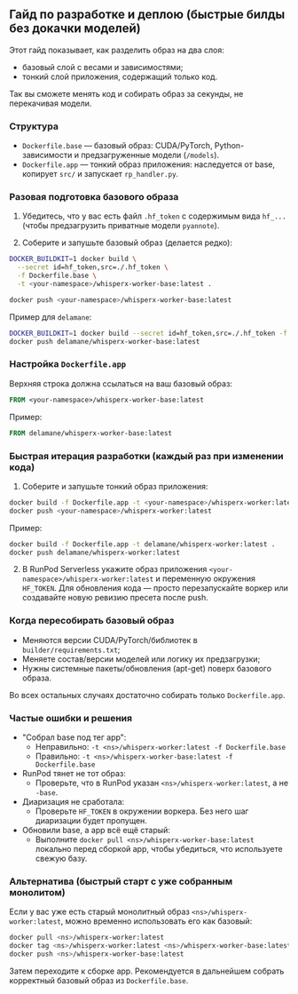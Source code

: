 ## Гайд по разработке и деплою (быстрые билды без докачки моделей)

Этот гайд показывает, как разделить образ на два слоя:
- базовый слой с весами и зависимостями;
- тонкий слой приложения, содержащий только код.

Так вы сможете менять код и собирать образ за секунды, не перекачивая модели.

### Структура

- `Dockerfile.base` — базовый образ: CUDA/PyTorch, Python-зависимости и предзагруженные модели (`/models`).
- `Dockerfile.app` — тонкий образ приложения: наследуется от base, копирует `src/` и запускает `rp_handler.py`.

### Разовая подготовка базового образа

1) Убедитесь, что у вас есть файл `.hf_token` с содержимым вида `hf_...` (чтобы предзагрузить приватные модели `pyannote`).

2) Соберите и запушьте базовый образ (делается редко):

```bash
DOCKER_BUILDKIT=1 docker build \
  --secret id=hf_token,src=./.hf_token \
  -f Dockerfile.base \
  -t <your-namespace>/whisperx-worker-base:latest .

docker push <your-namespace>/whisperx-worker-base:latest
```

Пример для `delamane`:

```bash
DOCKER_BUILDKIT=1 docker build --secret id=hf_token,src=./.hf_token -f Dockerfile.base -t delamane/whisperx-worker-base:latest .
docker push delamane/whisperx-worker-base:latest
```

### Настройка `Dockerfile.app`

Верхняя строка должна ссылаться на ваш базовый образ:

```dockerfile
FROM <your-namespace>/whisperx-worker-base:latest
```

Пример:

```dockerfile
FROM delamane/whisperx-worker-base:latest
```

### Быстрая итерация разработки (каждый раз при изменении кода)

1) Соберите и запушьте тонкий образ приложения:

```bash
docker build -f Dockerfile.app -t <your-namespace>/whisperx-worker:latest .
docker push <your-namespace>/whisperx-worker:latest
```

Пример:

```bash
docker build -f Dockerfile.app -t delamane/whisperx-worker:latest .
docker push delamane/whisperx-worker:latest
```

2) В RunPod Serverless укажите образ приложения `<your-namespace>/whisperx-worker:latest` и переменную окружения `HF_TOKEN`. Для обновления кода — просто перезапускайте воркер или создавайте новую ревизию пресета после push.

### Когда пересобирать базовый образ

- Меняются версии CUDA/PyTorch/библиотек в `builder/requirements.txt`;
- Меняете состав/версии моделей или логику их предзагрузки;
- Нужны системные пакеты/обновления (apt-get) поверх базового образа.

Во всех остальных случаях достаточно собирать только `Dockerfile.app`.

### Частые ошибки и решения

- "Собрал base под тег app":
  - Неправильно: `-t <ns>/whisperx-worker:latest -f Dockerfile.base`
  - Правильно: `-t <ns>/whisperx-worker-base:latest -f Dockerfile.base`
- RunPod тянет не тот образ:
  - Проверьте, что в RunPod указан `<ns>/whisperx-worker:latest`, а не `-base`.
- Диаризация не сработала:
  - Проверьте `HF_TOKEN` в окружении воркера. Без него шаг диаризации будет пропущен.
- Обновили base, а app всё ещё старый:
  - Выполните `docker pull <ns>/whisperx-worker-base:latest` локально перед сборкой app, чтобы убедиться, что используете свежую базу.

### Альтернатива (быстрый старт с уже собранным монолитом)

Если у вас уже есть старый монолитный образ `<ns>/whisperx-worker:latest`, можно временно использовать его как базовый:

```bash
docker pull <ns>/whisperx-worker:latest
docker tag <ns>/whisperx-worker:latest <ns>/whisperx-worker-base:latest
docker push <ns>/whisperx-worker-base:latest
```

Затем переходите к сборке app. Рекомендуется в дальнейшем собрать корректный базовый образ из `Dockerfile.base`.


